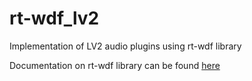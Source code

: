 # rt-wdf_lv2
Implementation of LV2 audio plugins using rt-wdf library

Documentation on rt-wdf library can be found [here](http://dafx16.vutbr.cz/dafxpapers/40-DAFx-16_paper_35-PN.pdf)
